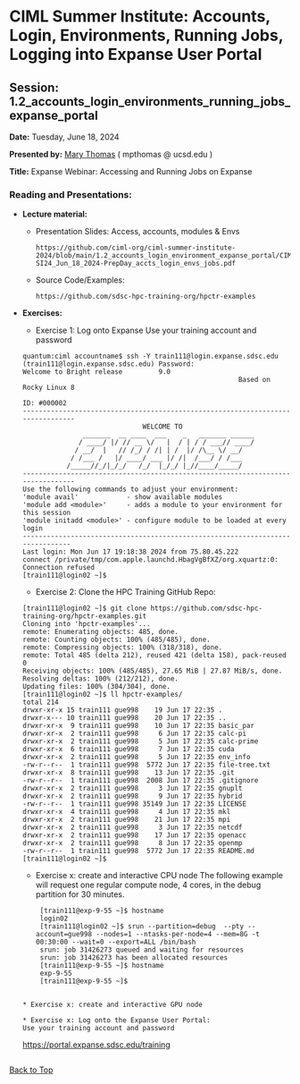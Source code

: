 # CIML Summer Institute:   Accounts, Login, Environments, Running Jobs, Logging into Expanse User Portal

## Session: 1.2_accounts_login_environments_running_jobs_expanse_portal

**Date:**  Tuesday, June 18, 2024

**Presented by:** [Mary Thomas](https://www.sdsc.edu/research/researcher_spotlight/thomas_mary.html )  ( mpthomas  @  ucsd.edu ) 

**Title:** Expanse Webinar:  Accessing and Running Jobs on Expanse

### Reading and Presentations:
* **Lecture material:**
   * Presentation Slides: Access, accounts, modules & Envs

     ```
     https://github.com/ciml-org/ciml-summer-institute-2024/blob/main/1.2_accounts_login_environment_expanse_portal/CIML-SI24_Jun_18_2024-PrepDay_accts_login_envs_jobs.pdf
     ```

   * Source Code/Examples:

     ```
     https://github.com/sdsc-hpc-training-org/hpctr-examples
     ```

* **Exercises:**

   * Exercise 1: Log onto Expanse
   Use your training account and password

   ```
   quantum:ciml accountname$ ssh -Y train111@login.expanse.sdsc.edu
   (train111@login.expanse.sdsc.edu) Password: 
   Welcome to Bright release         9.0
                                                         Based on Rocky Linux 8
                                                                    ID: #000002
   --------------------------------------------------------------------------------
                                 WELCOME TO
                  _______  __ ____  ___    _   _______ ______
                 / ____/ |/ // __ \/   |  / | / / ___// ____/
                / __/  |   // /_/ / /| | /  |/ /\__ \/ __/
               / /___ /   |/ ____/ ___ |/ /|  /___/ / /___
              /_____//_/|_/_/   /_/  |_/_/ |_//____/_____/
   --------------------------------------------------------------------------------
   Use the following commands to adjust your environment:
   'module avail'            - show available modules
   'module add <module>'     - adds a module to your environment for this session
   'module initadd <module>' - configure module to be loaded at every login
   -------------------------------------------------------------------------------
   Last login: Mon Jun 17 19:18:38 2024 from 75.80.45.222
   connect /private/tmp/com.apple.launchd.HbagVgBfXZ/org.xquartz:0: Connection refused
   [train111@login02 ~]$ 
   ```

   * Exercise 2: Clone the HPC Training GitHub Repo:
   ```
   [train111@login02 ~]$ git clone https://github.com/sdsc-hpc-training-org/hpctr-examples.git
   Cloning into 'hpctr-examples'...
   remote: Enumerating objects: 485, done.
   remote: Counting objects: 100% (485/485), done.
   remote: Compressing objects: 100% (318/318), done.
   remote: Total 485 (delta 212), reused 421 (delta 158), pack-reused 0
   Receiving objects: 100% (485/485), 27.65 MiB | 27.87 MiB/s, done.
   Resolving deltas: 100% (212/212), done.
   Updating files: 100% (304/304), done.
   [train111@login02 ~]$ ll hpctr-examples/
   total 214
   drwxr-xr-x 15 train111 gue998    19 Jun 17 22:35 .
   drwxr-x--- 10 train111 gue998    20 Jun 17 22:35 ..
   drwxr-xr-x  9 train111 gue998    10 Jun 17 22:35 basic_par
   drwxr-xr-x  2 train111 gue998     6 Jun 17 22:35 calc-pi
   drwxr-xr-x  2 train111 gue998     5 Jun 17 22:35 calc-prime
   drwxr-xr-x  6 train111 gue998     7 Jun 17 22:35 cuda
   drwxr-xr-x  2 train111 gue998     5 Jun 17 22:35 env_info
   -rw-r--r--  1 train111 gue998  5772 Jun 17 22:35 file-tree.txt
   drwxr-xr-x  8 train111 gue998    13 Jun 17 22:35 .git
   -rw-r--r--  1 train111 gue998  2008 Jun 17 22:35 .gitignore
   drwxr-xr-x  2 train111 gue998     3 Jun 17 22:35 gnuplt
   drwxr-xr-x  2 train111 gue998     9 Jun 17 22:35 hybrid
   -rw-r--r--  1 train111 gue998 35149 Jun 17 22:35 LICENSE
   drwxr-xr-x  4 train111 gue998     4 Jun 17 22:35 mkl
   drwxr-xr-x  2 train111 gue998    21 Jun 17 22:35 mpi
   drwxr-xr-x  2 train111 gue998     3 Jun 17 22:35 netcdf
   drwxr-xr-x  2 train111 gue998    17 Jun 17 22:35 openacc
   drwxr-xr-x  2 train111 gue998     8 Jun 17 22:35 openmp
   -rw-r--r--  1 train111 gue998  5772 Jun 17 22:35 README.md
   [train111@login02 ~]$ 
   ```

   * Exercise x: create and interactive CPU node
     The following example will request one regular compute node, 4 cores,  in the debug partition for 30 minutes.
     ```
      [train111@exp-9-55 ~]$ hostname
      login02
      [train111@login02 ~]$ srun --partition=debug  --pty --account=gue998 --nodes=1 --ntasks-per-node=4 --mem=8G -t 00:30:00 --wait=0 --export=ALL /bin/bash
      srun: job 31426273 queued and waiting for resources
      srun: job 31426273 has been allocated resources
      [train111@exp-9-55 ~]$ hostname
      exp-9-55
      [train111@exp-9-55 ~]$
    ```
    
   * Exercise x: create and interactive GPU node

   * Exercise x: Log onto the Expanse User Portal:
   Use your training account and password

   ```
   https://portal.expanse.sdsc.edu/training
   ```
[Back to Top](#top)
